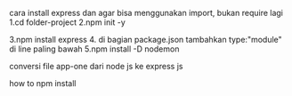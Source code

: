 cara install express dan agar bisa menggunakan import, bukan require lagi
1.cd folder-project
2.npm init -y

<!-- terdapat package.json untuk mendapatkan tau apa yang diinstal dari aplikasi yang kita buat.
ada dependencies express untuk memberitahu di project tersebut terdapat npm/package apa saja(Setting dari project kita) -->

3.npm install express 4. di bagian package.json tambahkan type:"module" di line paling bawah
5.npm install -D nodemon

<!-- nodemon untuk development bagus banget karena ada debugging mode, tapi saat perubahan di project, akan langsung di restart, tapi bagusnya untuk di development saja -->

<!-- akan terbuat node modules, jangan di up di github dakrena banyak bgt dan akan membebani -->

conversi file app-one dari node js ke express js

how to
npm install

<!-- akan terinstall berdasarkan package json karena node_modules tidak terinstall -->
